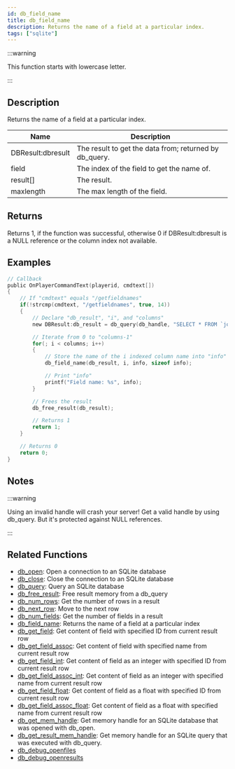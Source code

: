 ```yaml
---
id: db_field_name
title: db_field_name
description: Returns the name of a field at a particular index.
tags: ["sqlite"]
---
```


:::warning

This function starts with lowercase letter.

:::

## Description

Returns the name of a field at a particular index.

| Name              | Description                                            |
| ----------------- | ------------------------------------------------------ |
| DBResult:dbresult | The result to get the data from; returned by db_query. |
| field             | The index of the field to get the name of.             |
| result[]          | The result.                                            |
| maxlength         | The max length of the field.                           |

## Returns

Returns 1, if the function was successful, otherwise 0 if DBResult:dbresult is a NULL reference or the column index not available.

## Examples

```c
// Callback
public OnPlayerCommandText(playerid, cmdtext[])
{
    // If "cmdtext" equals "/getfieldnames"
    if(!strcmp(cmdtext, "/getfieldnames", true, 14))
    {
        // Declare "db_result", "i", and "columns"
        new DBResult:db_result = db_query(db_handle, "SELECT * FROM `join_log`"), i, columns = db_num_fields(db_result), info[30];

        // Iterate from 0 to "columns-1"
        for(; i < columns; i++)
        {
            // Store the name of the i indexed column name into "info"
            db_field_name(db_result, i, info, sizeof info);

            // Print "info"
            printf("Field name: %s", info);
        }

        // Frees the result
        db_free_result(db_result);

        // Returns 1
        return 1;
    }

    // Returns 0
    return 0;
}
```

## Notes

:::warning

Using an invalid handle will crash your server! Get a valid handle by using db_query. But it's protected against NULL references.

:::

## Related Functions

- [db_open](db_open.md): Open a connection to an SQLite database
- [db_close](db_close.md): Close the connection to an SQLite database
- [db_query](db_query.md): Query an SQLite database
- [db_free_result](db_free_result.md): Free result memory from a db_query
- [db_num_rows](db_num_rows.md): Get the number of rows in a result
- [db_next_row](db_next_row.md): Move to the next row
- [db_num_fields](db_num_fields.md): Get the number of fields in a result
- [db_field_name](db_field_name.md): Returns the name of a field at a particular index
- [db_get_field](db_get_field.md): Get content of field with specified ID from current result row
- [db_get_field_assoc](db_get_field_assoc.md): Get content of field with specified name from current result row
- [db_get_field_int](db_get_field_int.md): Get content of field as an integer with specified ID from current result row
- [db_get_field_assoc_int](db_get_field_assoc_int.md): Get content of field as an integer with specified name from current result row
- [db_get_field_float](db_get_field_float.md): Get content of field as a float with specified ID from current result row
- [db_get_field_assoc_float](db_get_field_assoc_float.md): Get content of field as a float with specified name from current result row
- [db_get_mem_handle](db_get_mem_handle.md): Get memory handle for an SQLite database that was opened with db_open.
- [db_get_result_mem_handle](db_get_result_mem_handle.md): Get memory handle for an SQLite query that was executed with db_query.
- [db_debug_openfiles](db_debug_openfiles.md)
- [db_debug_openresults](db_debug_openresults.md)
